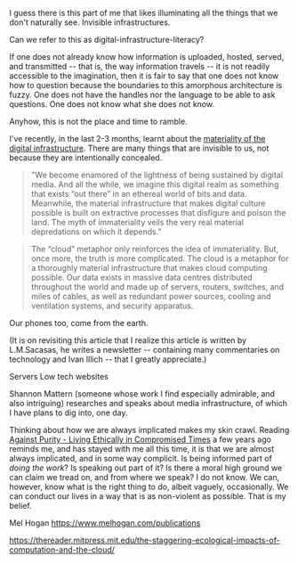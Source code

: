 
I guess there is this part of me that likes illuminating all the things that we don't naturally see. Invisible infrastructures. 

Can we refer to this as digital-infrastructure-literacy? 

If one does not already know how information is uploaded, hosted, served, and transmitted -- that is, the way information travels -- it is not readily accessible to the imagination, then it is fair to say that one does not know how to question because the boundaries to this amorphous architecture is fuzzy. One does not have the handles nor the language to be able to ask questions. One does not know what she does not know. 

Anyhow, this is not the place and time to ramble. 

I've recently, in the last 2-3 months, learnt about the [materiality of the digital infrastructure](https://comment.org/the-materiality-of-digital-culture/). There are many things that are invisible to us, not because they are intentionally concealed. 

> "We become enamored of the lightness of being sustained by digital media. And all the while, we imagine this digital realm as something that exists “out there” in an ethereal world of bits and data. Meanwhile, the material infrastructure that makes digital culture possible is built on extractive processes that disfigure and poison the land. The myth of immateriality veils the very real material depredations on which it depends."

> The “cloud” metaphor only reinforces the idea of immateriality. But, once more, the truth is more complicated. The cloud is a metaphor for a thoroughly material infrastructure that makes cloud computing possible. Our data exists in massive data centres distributed throughout the world and made up of servers, routers, switches, and miles of cables, as well as redundant power sources, cooling and ventilation systems, and security apparatus.

Our phones too, come from the earth. 

(It is on revisiting this article that I realize this article is written by L.M.Sacasas, he writes a newsletter -- containing many commentaries on technology and Ivan Illich -- that I greatly appreciate.)

Servers 
Low tech websites 

Shannon Mattern (someone whose work I find especially admirable, and also intriguing) researches and speaks about media infrastructure, of which I have plans to dig into, one day. 

Thinking about how we are always implicated makes my skin crawl. Reading [Against Purity - Living Ethically in Compromised Times](https://www.upress.umn.edu/book-division/books/against-purity) a few years ago reminds me, and has stayed with me all this time, it is that we are almost always implicated, and in some way complicit. Is being informed part of *doing the work*? Is speaking out part of it? Is there a moral high ground we can claim we tread on, and from where we speak? I do not know. We can, however, know what is the right thing to do, albeit vaguely, occasionally. We can conduct our lives in a way that is as non-violent as possible. That is my belief. 

Mel Hogan 
https://www.melhogan.com/publications

https://thereader.mitpress.mit.edu/the-staggering-ecological-impacts-of-computation-and-the-cloud/